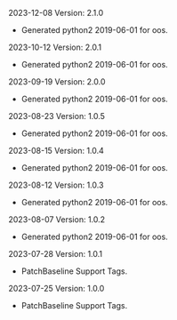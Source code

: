 2023-12-08 Version: 2.1.0
- Generated python2 2019-06-01 for oos.

2023-10-12 Version: 2.0.1
- Generated python2 2019-06-01 for oos.

2023-09-19 Version: 2.0.0
- Generated python2 2019-06-01 for oos.

2023-08-23 Version: 1.0.5
- Generated python2 2019-06-01 for oos.

2023-08-15 Version: 1.0.4
- Generated python2 2019-06-01 for oos.

2023-08-12 Version: 1.0.3
- Generated python2 2019-06-01 for oos.

2023-08-07 Version: 1.0.2
- Generated python2 2019-06-01 for oos.

2023-07-28 Version: 1.0.1
- PatchBaseline Support Tags.

2023-07-25 Version: 1.0.0
- PatchBaseline Support Tags.

